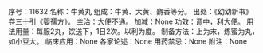 序号：11632
名称：牛黄丸
组成：牛黄、大黄、麝香等分。
出处：《幼幼新书》卷三十引《婴孺方》。
主治：大便不通。
加减：None
功效：调中，利大便。
用法用量：每服2丸，饮送下，1日2次。以利为度。
制备方法：上为末，炼蜜为丸，如小豆大。
临床应用：None
各家论述：None
用药禁忌：None
附注：None
